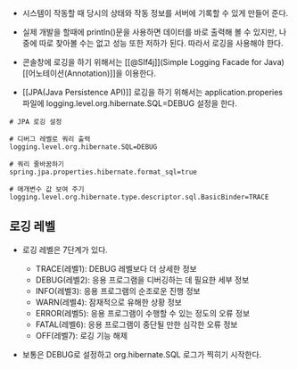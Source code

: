 - 시스템이 작동할 때 당시의 상태와 작동 정보를 서버에 기록할 수 있게 만들어 준다.
 
- 실제 개발을 할때에 println()문을 사용하면 데이터를 바로 출력해 볼 수 있지만, 나중에 따로 찾아볼 수는 없고 성능 또한 저하가 된다. 따라서 로깅을 사용해야 한다.

- 콘솔창에 로깅을 하기 위해서는 [[@SIf4j]](Simple Logging Facade for Java) [[어노테이션(Annotation)]]을 이용한다. 

- [[JPA(Java Persistence API)]] 로깅을 하기 위해서는 application.properies 파일에 logging.level.org.hibernate.SQL=DEBUG 설정을 한다.

```
# JPA 로깅 설정

# 디버그 레벨로 쿼리 출력  
logging.level.org.hibernate.SQL=DEBUG  

# 쿼리 줄바꿈하기  
spring.jpa.properties.hibernate.format_sql=true

# 매개변수 값 보여 주기  
logging.level.org.hibernate.type.descriptor.sql.BasicBinder=TRACE
```


## 로깅 레벨

- 로깅 레벨은 7단계가 있다.
	
	- TRACE(레벨1): DEBUG 레벨보다 더 상세한 정보
	- DEBUG(레벨2): 응용 프로그램을 디버깅하는 데 필요한 세부 정보
	- INFO(레벨3): 응용 프로그램의 순조로운 진행 정보
	- WARN(레벨4): 잠재적으로 유해한 상황 정보
	- ERROR(레벨5):  응용 프로그램이 수행할 수 있는 정도의 오류 정보
	- FATAL(레벨6): 응용 프로그램이 중단될 만한 심각한 오류 정보
	- OFF(레벨7): 로깅 기능 해제

- 보통은 DEBUG로 설정하고 org.hibernate.SQL 로그가 찍히기 시작한다.
